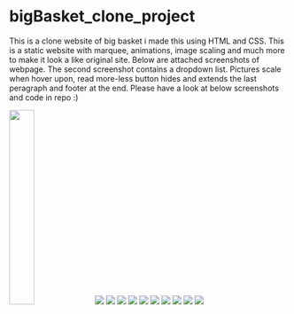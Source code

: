 # bigBasket_clone_project
This is a clone website of big basket i made this using HTML and CSS. This is a static website with marquee, animations, image scaling and much more to make it look a like original site.
Below are attached screenshots of webpage. The second screenshot contains a dropdown list. Pictures scale when hover upon, read more-less button hides and extends the last peragraph and footer at the end. Please have a look at below screenshots and code in repo :)

<img width="30%" src="https://media0.giphy.com/media/Y0gJVd1pN3oCapcbvM/giphy.gif?cid=ecf05e47uzgjfwkde461dm7te94bid3puqmswecv3xf76wv9&rid=giphy.gif">
<img src="https://github.com/sanchitpasricha/bigBasket_clone_project/blob/main/1.png">
<img src="https://github.com/sanchitpasricha/bigBasket_clone_project/blob/main/2.png">
<img src="https://github.com/sanchitpasricha/bigBasket_clone_project/blob/main/3.png">
<img src="https://github.com/sanchitpasricha/bigBasket_clone_project/blob/main/4.png">
<img src="https://github.com/sanchitpasricha/bigBasket_clone_project/blob/main/5.png">
<img src="https://github.com/sanchitpasricha/bigBasket_clone_project/blob/main/6.png">
<img src="https://github.com/sanchitpasricha/bigBasket_clone_project/blob/main/7.png">
<img src="https://github.com/sanchitpasricha/bigBasket_clone_project/blob/main/8.png">
<img src="https://github.com/sanchitpasricha/bigBasket_clone_project/blob/main/9.png">
<img src="https://github.com/sanchitpasricha/bigBasket_clone_project/blob/main/10.png">



